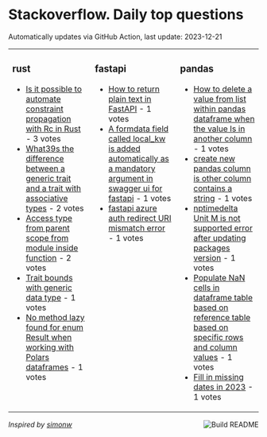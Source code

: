 # Stackoverflow. Daily top questions 

Automatically updates via GitHub Action, last update: <!-- date starts -->2023-12-21<!-- date ends -->


<table><tr><td valign="top" width="33%">

### rust
<!-- rust starts -->
* [Is it possible to automate constraint propagation with Rc in Rust](https://stackoverflow.com/questions/77697160/is-it-possible-to-automate-constraint-propagation-with-rc-in-rust) - 3 votes
* [What39s the difference between a generic trait and a trait with associative types](https://stackoverflow.com/questions/77695797/whats-the-difference-between-a-generic-trait-and-a-trait-with-associative-types) - 2 votes
* [Access type from parent scope from module inside function](https://stackoverflow.com/questions/77698331/access-type-from-parent-scope-from-module-inside-function) - 2 votes
* [Trait bounds with generic data type](https://stackoverflow.com/questions/77691860/trait-bounds-with-generic-data-type) - 1 votes
* [No method lazy found for enum Result when working with Polars dataframes](https://stackoverflow.com/questions/77688704/no-method-lazy-found-for-enum-result-when-working-with-polars-dataframes) - 1 votes
<!-- rust ends -->
</td><td valign="top" width="34%">


### fastapi
<!-- fastapi starts -->
* [How to return plain text in FastAPI](https://stackoverflow.com/questions/77690364/how-to-return-plain-text-in-fastapi) - 1 votes
* [A formdata field called local_kw is added automatically as a mandatory argument in swagger ui for fastapi](https://stackoverflow.com/questions/77696337/a-formdata-field-called-local-kw-is-added-automatically-as-a-mandatory-argument) - 1 votes
* [fastapi azure auth redirect URI mismatch error](https://stackoverflow.com/questions/77693634/fastapi-azure-auth-redirect-uri-mismatch-error) - 1 votes
<!-- fastapi ends -->
</td><td valign="top" width="34%">


### pandas
<!-- pandas starts -->
* [How to delete a value from list within pandas dataframe when the value Is in another column](https://stackoverflow.com/questions/77696087/how-to-delete-a-value-from-list-within-pandas-dataframe-when-the-value-is-in-ano) - 1 votes
* [create new pandas column is other column contains a string](https://stackoverflow.com/questions/77693327/create-new-pandas-column-is-other-column-contains-a-string) - 1 votes
* [nptimedelta  Unit M is not supported error after updating packages version](https://stackoverflow.com/questions/77697440/np-timedelta-unit-m-is-not-supported-error-after-updating-packages-version) - 1 votes
* [Populate NaN cells in dataframe table based on reference table based on specific rows and column values](https://stackoverflow.com/questions/77693813/populate-nan-cells-in-dataframe-table-based-on-reference-table-based-on-specific) - 1 votes
* [Fill in missing dates in 2023](https://stackoverflow.com/questions/77690093/fill-in-missing-dates-in-2023) - 1 votes
<!-- pandas ends -->
</td></tr></table>

<a href="https://github.com/hp0404/hp0404/actions"><img src="https://github.com/hp0404/hp0404/workflows/Build%20README/badge.svg" align="right" alt="Build README"></a> <p>*Inspired by  [simonw](https://github.com/simonw/simonw)*</p>
